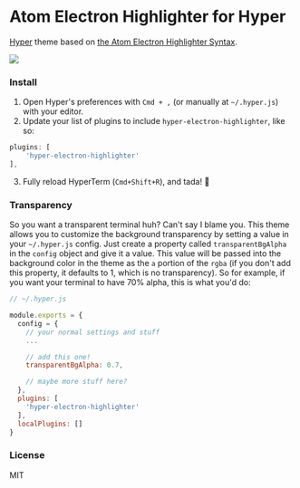 # Atom Electron Highlighter for Hyper

[Hyper](https://hyper.is) theme based on [the Atom Electron Highlighter Syntax](https://github.com/mmcbride1007/electron-highlighter-syntax).

![](https://cdn.rawgit.com/mmcbride1007/hyper-electron-highlighter/master/screenshot.png)

### Install

1. Open Hyper's preferences with `Cmd + ,` (or manually at `~/.hyper.js`) with your editor.
2. Update your list of plugins to include `hyper-electron-highlighter`, like so:

  ```js
plugins: [
      'hyper-electron-highlighter'
],
```
3. Fully reload HyperTerm (`Cmd+Shift+R`), and tada! :tada:

### Transparency

So you want a transparent terminal huh? Can't say I blame you. This theme allows you to customize the background transparency by setting a value in your `~/.hyper.js` config. Just create a property called `transparentBgAlpha` in the `config` object and give it a value. This value will be passed into the background color in the theme as the `a` portion of the `rgba` (if you don't add this property, it defaults to 1, which is no transparency). So for example, if you want your terminal to have 70% alpha, this is what you'd do:

```js
// ~/.hyper.js

module.exports = {
  config = {
    // your normal settings and stuff
    ...

    // add this one!
    transparentBgAlpha: 0.7,

    // maybe more stuff here?
  },
  plugins: [
    'hyper-electron-highlighter'
  ],
  localPlugins: []
}
```

### License

MIT
